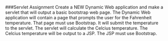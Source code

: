 ###Servlet Assignment
Create a NEW Dynamic Web application and make a servlet that will output a basic bootstrap web page.
The Dynamic Web application will contain a page that  prompts the user for the Fahrenheit  temperature. That page must use Bootstrap. It will submit the temperature to the servlet. The servlet will calculate the Celcius temperature. The Celcius temperature will be output to a JSP. The JSP must use Bootstrap.